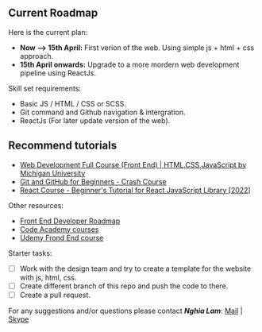 Current Roadmap
---
Here is the current plan:
- **Now --> 15th April:** First verion of the web. Using simple js + html + css approach.
- **15th April onwards:** Upgrade to a more mordern web development pipeline using ReactJs.

Skill set requirements:
- Basic JS / HTML / CSS or SCSS.
- Git command and Github navigation & intergration.
- ReactJs (For later update version of the web).

Recommend tutorials
---

- [Web Development Full Course (Front End) | HTML,CSS,JavaScript by Michigan University](https://youtu.be/TdqQqyc7pfU)
- [Git and GitHub for Beginners - Crash Course](https://youtu.be/RGOj5yH7evk)
- [React Course - Beginner's Tutorial for React JavaScript Library [2022]](https://youtu.be/bMknfKXIFA8)

Other resources:
- [Front End Developer Roadmap](https://roadmap.sh/frontend)
- [Code Academy courses](https://www.codecademy.com/catalog)
- [Udemy Frond End course](https://www.udemy.com/course/front-end-web-development/)

Starter tasks:
- [ ] Work with the design team and try to create a template for the website with js, html, css.
- [ ] Create different branch of this repo and push the code to there.
- [ ] Create a pull request.

For any suggestions and/or questions please contact _**Nghia Lam**_: [Mail](nghialam12795@gmail.com) | [Skype](https://join.skype.com/invite/i2lAyQN3M6QD)
